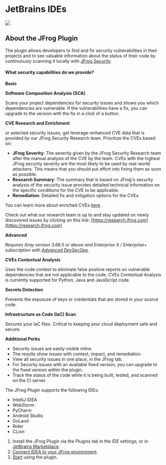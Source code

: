 # JetBrains IDEs

![](../../.gitbook/assets/jetbrains-ides-header.png)

## About the JFrog Plugin

The plugin allows developers to find and fix security vulnerabilities in their projects and to see valuable information about the status of their code by continuously scanning it locally with [JFrog Security](https://jfrog.com/xray/).

#### What security capabilities do we provide?

**Basic**

**Software Composition Analysis (SCA)**

Scans your project dependencies for security issues and shows you which dependencies are vulnerable. If the vulnerabilities have a fix, you can upgrade to the version with the fix in a click of a button.

**CVE Research and Enrichment**

or selected security issues, get leverage-enhanced CVE data that is provided by our JFrog Security Research team. Prioritize the CVEs based on:

* **JFrog Severity**: The severity given by the JFrog Security Research team after the manual analysis of the CVE by the team. CVEs with the highest JFrog security severity are the most likely to be used by real-world attackers. This means that you should put effort into fixing them as soon as possible.
* **Research Summary**: The summary that is based on JFrog's security analysis of the security issue provides detailed technical information on the specific conditions for the CVE to be applicable.
* **Remediation**: Detailed fix and mitigation options for the CVEs

You can learn more about enriched CVEs [here](https://jfrog.com/help/r/jfrog-security-documentation/jfrog-security-cve-research-and-enrichment).

Check out what our research team is up to and stay updated on newly discovered issues by clicking on this link: [https://research.jfrog.com](https://research.jfrog.com)

**Advanced**

_Requires Xray version 3.66.5 or above and Enterprise X / Enterprise+ subscription with_ [_Advanced DevSecOps_](https://jfrog.com/xray/#xray-advanced)_._&#x20;

**CVEs Contextual Analysis**

Uses the code context to eliminate false positive reports on vulnerable dependencies that are not applicable to the code. CVEs Contextual Analysis is currently supported for Python, Java and JavaScript code.

**Secrets Detection**

Prevents the exposure of keys or credentials that are stored in your source code.

**Infrastructure as Code (IaC) Scan**

Secures your IaC files. Critical to keeping your cloud deployment safe and secure.

**Additional Perks**

* Security issues are easily visible inline.
* The results show issues with context, impact, and remediation.
* View all security issues in one place, in the JFrog tab.
* For Security issues with an available fixed version, you can upgrade to the fixed version within the plugin.
* Track the status of the code while it is being built, tested, and scanned on the CI server.

The JFrog Plugin supports the following IDEs:

* IntelliJ IDEA
* WebStorm
* PyCharm
* Android Studio
* GoLand
* Rider
* CLion

1. Install the JFrog Plugin via the Plugins tab in the IDE settings, or in [JetBrains Marketplace](https://plugins.jetbrains.com/plugin/9834-jfrog).
2. [Connect IDEA to your JFrog environment](connect-the-jfrog-plugin-to-the-jfrog-platform.md).
3. [Start](using-the-jfrog-plugin-in-the-jetbrains-ides.md) using the plugin.
